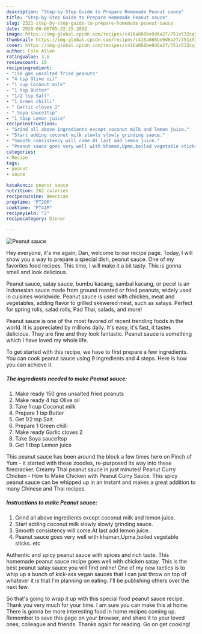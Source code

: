 ```yaml
---
description: "Step-by-Step Guide to Prepare Homemade Peanut sauce"
title: "Step-by-Step Guide to Prepare Homemade Peanut sauce"
slug: 2321-step-by-step-guide-to-prepare-homemade-peanut-sauce
date: 2020-08-06T05:32:25.289Z
image: https://img-global.cpcdn.com/recipes/c416a868be9d6a27/751x532cq70/peanut-sauce-recipe-main-photo.jpg
thumbnail: https://img-global.cpcdn.com/recipes/c416a868be9d6a27/751x532cq70/peanut-sauce-recipe-main-photo.jpg
cover: https://img-global.cpcdn.com/recipes/c416a868be9d6a27/751x532cq70/peanut-sauce-recipe-main-photo.jpg
author: Cole Allen
ratingvalue: 3.6
reviewcount: 10
recipeingredient:
- "150 gms unsalted fried peanuts"
- "4 tsp Olive oil"
- "1 cup Coconut milk"
- "1 tsp Butter"
- "1/2 tsp Salt"
- "1 Green chilli"
- " Garlic cloves 2"
- " Soya sauce1tsp"
- "1 tbsp Lemon juice"
recipeinstructions:
- "Grind all above ingredients except coconut milk and lemon juice."
- "Start adding coconut milk slowly slowly grinding sauce."
- "Smooth consistency will come.At last add lemon juice."
- "Peanut sauce goes very well with khaman,Upma,boiled vegetable sticks. etc"
categories:
- Recipe
tags:
- peanut
- sauce

katakunci: peanut sauce 
nutrition: 262 calories
recipecuisine: American
preptime: "PT26M"
cooktime: "PT41M"
recipeyield: "2"
recipecategory: Dinner

---
```



![Peanut sauce](https://img-global.cpcdn.com/recipes/c416a868be9d6a27/751x532cq70/peanut-sauce-recipe-main-photo.jpg)

Hey everyone, it's me again, Dan, welcome to our recipe page. Today, I will show you a way to prepare a special dish, peanut sauce. One of my favorites food recipes. This time, I will make it a bit tasty. This is gonna smell and look delicious.

Peanut sauce, satay sauce, bumbu kacang, sambal kacang, or pecel is an Indonesian sauce made from ground roasted or fried peanuts, widely used in cuisines worldwide. Peanut sauce is used with chicken, meat and vegetables, adding flavor to grilled skewered meat, such as satays. Perfect for spring rolls, salad rolls, Pad Thai, salads, and more!

Peanut sauce is one of the most favored of recent trending foods in the world. It is appreciated by millions daily. It's easy, it's fast, it tastes delicious. They are fine and they look fantastic. Peanut sauce is something which I have loved my whole life.


To get started with this recipe, we have to first prepare a few ingredients. You can cook peanut sauce using 9 ingredients and 4 steps. Here is how you can achieve it.

<!--inarticleads1-->

##### The ingredients needed to make Peanut sauce:

1. Make ready 150 gms unsalted fried peanuts
1. Make ready 4 tsp Olive oil
1. Take 1 cup Coconut milk
1. Prepare 1 tsp Butter
1. Get 1/2 tsp Salt
1. Prepare 1 Green chilli
1. Make ready  Garlic cloves 2
1. Take  Soya sauce1tsp
1. Get 1 tbsp Lemon juice


This peanut sauce has been around the block a few times here on Pinch of Yum - it started with these zoodles, re-purposed its way into these firecracker. Creamy Thai peanut sauce in just minutes! Peanut Curry Chicken - How to Make Chicken with Peanut Curry Sauce. This spicy peanut sauce can be whipped up in an instant and makes a great addition to many Chinese and Thai recipes. 

<!--inarticleads2-->

##### Instructions to make Peanut sauce:

1. Grind all above ingredients except coconut milk and lemon juice.
1. Start adding coconut milk slowly slowly grinding sauce.
1. Smooth consistency will come.At last add lemon juice.
1. Peanut sauce goes very well with khaman,Upma,boiled vegetable sticks. etc


Authentic and spicy peanut sauce with spices and rich taste. This homemade peanut sauce recipe goes well with chicken satay. This is the best peanut satay sauce you will find online! One of my new tactics is to whip up a bunch of kick-ass vegan sauces that I can just throw on top of whatever it is that I&#39;m planning on eating. I&#39;ll be publishing others over the next few. 

So that's going to wrap it up with this special food peanut sauce recipe. Thank you very much for your time. I am sure you can make this at home. There is gonna be more interesting food in home recipes coming up. Remember to save this page on your browser, and share it to your loved ones, colleague and friends. Thanks again for reading. Go on get cooking!
